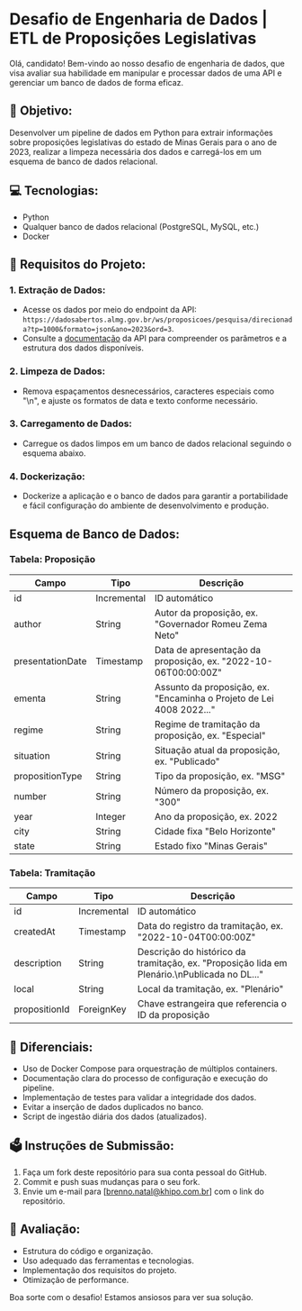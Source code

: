 # Desafio de Engenharia de Dados | ETL de Proposições Legislativas

Olá, candidato! Bem-vindo ao nosso desafio de engenharia de dados, que visa avaliar sua habilidade em manipular e processar dados de uma API e gerenciar um banco de dados de forma eficaz.

## 🚀 Objetivo:

Desenvolver um pipeline de dados em Python para extrair informações sobre proposições legislativas do estado de Minas Gerais para o ano de 2023, realizar a limpeza necessária dos dados e carregá-los em um esquema de banco de dados relacional.

## 💻 Tecnologias:

- Python
- Qualquer banco de dados relacional (PostgreSQL, MySQL, etc.)
- Docker

## 📜 Requisitos do Projeto:

### 1. Extração de Dados:

- Acesse os dados por meio do endpoint da API: `https://dadosabertos.almg.gov.br/ws/proposicoes/pesquisa/direcionada?tp=1000&formato=json&ano=2023&ord=3`.
- Consulte a [documentação](http://dadosabertos.almg.gov.br/ws/proposicoes/ajuda#Pesquisa%20Direcionada%20%C3%A0s%20Proposi%C3%A7%C3%B5es%20em%20Tramita%C3%A7%C3%A3o) da API para compreender os parâmetros e a estrutura dos dados disponíveis.

### 2. Limpeza de Dados:

- Remova espaçamentos desnecessários, caracteres especiais como "\n", e ajuste os formatos de data e texto conforme necessário.

### 3. Carregamento de Dados:

- Carregue os dados limpos em um banco de dados relacional seguindo o esquema abaixo.

### 4. Dockerização:

- Dockerize a aplicação e o banco de dados para garantir a portabilidade e fácil configuração do ambiente de desenvolvimento e produção.

## Esquema de Banco de Dados:

### Tabela: Proposição
| Campo            | Tipo      | Descrição                                                                                         |
|------------------|-----------|---------------------------------------------------------------------------------------------------|
| id               | Incremental| ID automático                                                                                    |
| author           | String    | Autor da proposição, ex. "Governador Romeu Zema Neto"                                             |
| presentationDate | Timestamp | Data de apresentação da proposição, ex. "2022-10-06T00:00:00Z"                                    |
| ementa           | String    | Assunto da proposição, ex. "Encaminha o Projeto de Lei 4008 2022..."                              |
| regime           | String    | Regime de tramitação da proposição, ex. "Especial"                                                |
| situation        | String    | Situação atual da proposição, ex. "Publicado"                                                     |
| propositionType  | String    | Tipo da proposição, ex. "MSG"                                                                     |
| number           | String    | Número da proposição, ex. "300"                                                                   |
| year             | Integer   | Ano da proposição, ex. 2022                                                                       |
| city             | String    | Cidade fixa "Belo Horizonte"                                                                      |
| state            | String    | Estado fixo "Minas Gerais"                                                                        |

### Tabela: Tramitação
| Campo            | Tipo         | Descrição                                                                                         |
|------------------|--------------|---------------------------------------------------------------------------------------------------|
| id               | Incremental  | ID automático                                                                                     |
| createdAt        | Timestamp    | Data do registro da tramitação, ex. "2022-10-04T00:00:00Z"                                        |
| description      | String       | Descrição do histórico da tramitação, ex. "Proposição lida em Plenário.\nPublicada no DL..."      |
| local            | String       | Local da tramitação, ex. "Plenário"                                                               |
| propositionId    | ForeignKey   | Chave estrangeira que referencia o ID da proposição                                               |

## 🥇 Diferenciais:

- Uso de Docker Compose para orquestração de múltiplos containers.
- Documentação clara do processo de configuração e execução do pipeline.
- Implementação de testes para validar a integridade dos dados.
- Evitar a inserção de dados duplicados no banco.
- Script de ingestão diária dos dados (atualizados).

## 🗳️ Instruções de Submissão:

1. Faça um fork deste repositório para sua conta pessoal do GitHub.
2. Commit e push suas mudanças para o seu fork.
3. Envie um e-mail para [brenno.natal@khipo.com.br] com o link do repositório.

## 🧪 Avaliação:

- Estrutura do código e organização.
- Uso adequado das ferramentas e tecnologias.
- Implementação dos requisitos do projeto.
- Otimização de performance.

Boa sorte com o desafio! Estamos ansiosos para ver sua solução.
